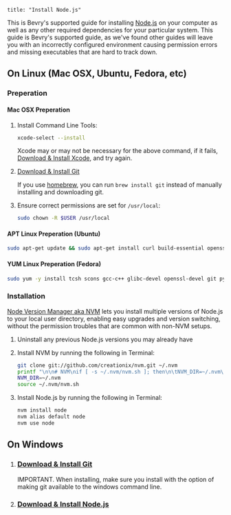 ```
title: "Install Node.js"
```

This is Bevry's supported guide for installing [Node.js](http://nodejs.org/) on your computer as well as any other required dependencies for your particular system. This guide is Bevry's supported guide, as we've found other guides will leave you with an incorrectly configured environment causing permission errors and missing executables that are hard to track down.


## On Linux (Mac OSX, Ubuntu, Fedora, etc)

### Preperation

#### Mac OSX Preperation

1. Install Command Line Tools:

	``` bash
	xcode-select --install
	```

	Xcode may or may not be necessary for the above command, if it fails, [Download & Install Xcode](http://developer.apple.com/xcode/), and try again.

1. [Download & Install Git](http://git-scm.com/download)

	If you use [homebrew](http://brew.sh), you can run `brew install git` instead of manually installing and downloading git.

1. Ensure correct permissions are set for `/usr/local`:

	``` bash
	sudo chown -R $USER /usr/local
	```


#### APT Linux Preperation (Ubuntu)

``` bash
sudo apt-get update && sudo apt-get install curl build-essential openssl libssl-dev git python
```


#### YUM Linux Preperation (Fedora)

``` bash
sudo yum -y install tcsh scons gcc-c++ glibc-devel openssl-devel git python
```


### Installation

[Node Version Manager aka NVM](https://github.com/creationix/nvm) lets you install multiple versions of Node.js to your local user directory, enabling easy upgrades and version switching, without the permission troubles that are common with non-NVM setups.

1. Uninstall any previous Node.js versions you may already have

1. Install NVM by running the following in Terminal:

	``` bash
	git clone git://github.com/creationix/nvm.git ~/.nvm
	printf "\n\n# NVM\nif [ -s ~/.nvm/nvm.sh ]; then\n\tNVM_DIR=~/.nvm\n\tsource ~/.nvm/nvm.sh\nfi" >> ~/.bashrc
	NVM_DIR=~/.nvm
	source ~/.nvm/nvm.sh
	```

1. Install Node.js by running the following in Terminal:

	``` bash
	nvm install node
	nvm alias default node
	nvm use node
	```

## On Windows

1. ### [Download & Install Git](http://git-scm.com/download)

	IMPORTANT. When installing, make sure you install with the option of making git available to the windows command line.

2. ### [Download & Install Node.js](http://nodejs.org/#download)

